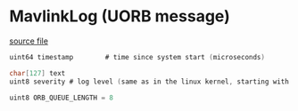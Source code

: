 # MavlinkLog (UORB message)



[source file](https://github.com/PX4/PX4-Autopilot/blob/release/1.14/msg/MavlinkLog.msg)

```c
uint64 timestamp		# time since system start (microseconds)

char[127] text
uint8 severity # log level (same as in the linux kernel, starting with 0)

uint8 ORB_QUEUE_LENGTH = 8

```
